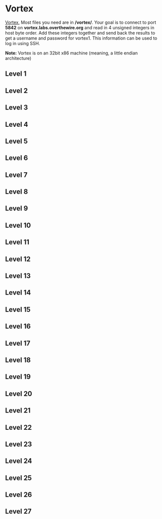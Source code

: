 # Vortex

[Vortex](https://overthewire.org/wargames/vortex/), Most files you need are in **/vortex/**. Your goal is to connect to port **5842** on **vortex.labs.overthewire.org** and read in 4 unsigned integers in host byte order. Add these integers together and send back the results to get a username and password for vortex1. This information can be used to log in using SSH.

**Note:** Vortex is on an 32bit x86 machine (meaning, a little endian architecture)

## Level 1

## Level 2

## Level 3

## Level 4

## Level 5

## Level 6

## Level 7

## Level 8

## Level 9

## Level 10

## Level 11

## Level 12

## Level 13

## Level 14

## Level 15

## Level 16

## Level 17

## Level 18

## Level 19

## Level 20

## Level 21

## Level 22

## Level 23

## Level 24

## Level 25

## Level 26

## Level 27
